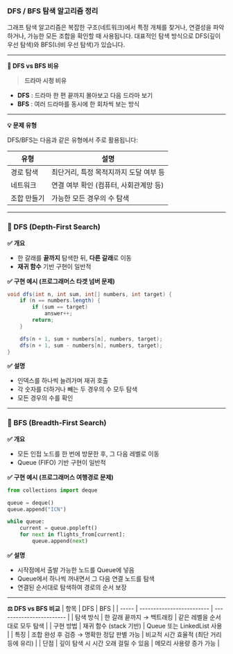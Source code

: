 ### DFS / BFS 탐색 알고리즘 정리
그래프 탐색 알고리즘은 복잡한 구조(네트워크)에서 특정 개체를 찾거나, 연결성을 파악하거나, 가능한 모든 조합을 확인할 때 사용됩니다. 대표적인 탐색 방식으로 DFS(깊이 우선 탐색)와 BFS(너비 우선 탐색)가 있습니다.

---

**📌 DFS vs BFS 비유**
> **드라마 시청 비유**
  - **DFS** : 드라마 한 편 끝까지 몰아보고 다음 드라마 보기  
  - **BFS** : 여러 드라마를 동시에 한 회차씩 보는 방식  

---

**💡 문제 유형**

DFS/BFS는 다음과 같은 유형에서 주로 활용됩니다:

| 유형       | 설명                                   |
|------------|----------------------------------------|
| 경로 탐색  | 최단거리, 특정 목적지까지 도달 여부 등 |
| 네트워크   | 연결 여부 확인 (컴퓨터, 사회관계망 등) |
| 조합 만들기 | 가능한 모든 경우의 수 탐색             |

---

### 🔨 DFS (Depth-First Search)

**✅ 개요**
  - 한 갈래를 **끝까지** 탐색한 뒤, **다른 갈래**로 이동
  - **재귀 함수** 기반 구현이 일반적

**✅ 구현 예시 (프로그래머스 타겟 넘버 문제)**
```java
void dfs(int n, int sum, int[] numbers, int target) {
    if (n == numbers.length) {
        if (sum == target)
            answer++;
        return;
    }

    dfs(n + 1, sum + numbers[n], numbers, target);
    dfs(n + 1, sum - numbers[n], numbers, target);
}
```

**✅ 설명**
  - 인덱스를 하나씩 늘려가며 재귀 호출
  - 각 숫자를 더하거나 빼는 두 경우의 수 모두 탐색
  - 모든 경우의 수를 확인

--- 

### 🔄 BFS (Breadth-First Search)

**✅ 개요**
  - 모든 인접 노드를 한 번에 방문한 후, 그 다음 레벨로 이동
  - Queue (FIFO) 기반 구현이 일반적

**✅ 구현 예시 (프로그래머스 여행경로 문제)**
```python
from collections import deque

queue = deque()
queue.append("ICN")

while queue:
    current = queue.popleft()
    for next in flights_from[current]:
        queue.append(next)
```

**✅ 설명**
  - 시작점에서 출발 가능한 노드를 Queue에 넣음
  - Queue에서 하나씩 꺼내면서 그 다음 연결 노드를 탐색
  - 연결된 순서대로 탐색하여 경로의 순서 보장

--- 

**⚖️ DFS vs BFS 비교**
| 항목    | DFS                       | BFS                      |
| ----- | ------------------------- | ------------------------ |
| 탐색 방식 | 한 갈래 끝까지 → 백트래킹           | 같은 레벨을 순서대로 모두 탐색        |
| 구현 방법 | 재귀 함수 (stack 기반)          | Queue 또는 LinkedList 사용   |
| 특징    | 조합 완성 후 검증 → 명확한 정답 판별 가능 | 비교적 시간 효율적 (최단 거리 등에 유리) |
| 단점    | 깊이 탐색 시 시간 오래 걸릴 수 있음     | 메모리 사용량 증가 가능            |

